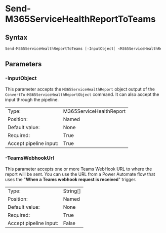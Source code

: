 # Send-M365ServiceHealthReportToTeams

## Syntax

```PowerShell
Send-M365ServiceHealthReportToTeams [-InputObject] <M365ServiceHealthReport> [-TeamsWebhookUrl] <string[]> [<CommonParameters>]
```

## Parameters

### -InputObject

This parameter accepts the `M365ServiceHealthReport` object output of the `ConvertTo-M365ServiceHealthReportObject` command. It can also accept the input through the pipeline.

|                        |                         |
| ---------------------- | ----------------------- |
| Type:                  | M365ServiceHealthReport |
| Position:              | Named                   |
| Default value:         | None                    |
| Required:              | True                    |
| Accept pipeline input: | True                    |

### -TeamsWebhookUrl

This parameter accepts one or more Teams WebHook URL to where the report will be sent. You can use the URL from a Power Automate flow that uses the "**When a Teams webhook request is received**" trigger.

|                        |          |
| ---------------------- | -------- |
| Type:                  | String[] |
| Position:              | Named    |
| Default value:         | None     |
| Required:              | True     |
| Accept pipeline input: | False    |
